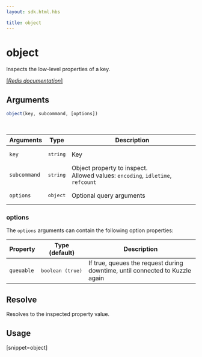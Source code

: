 ```yaml
---
layout: sdk.html.hbs

title: object
---
```


# object

Inspects the low-level properties of a key.

[[_Redis documentation_]](https://redis.io/commands/object)

## Arguments

```js
object(key, subcommand, [options])
```

<br/>

| Arguments    | Type    | Description |
|--------------|---------|-------------|
| `key` | <pre>string</pre> | Key |
| `subcommand` | <pre>string</pre> | Object property to inspect.<br/>Allowed values: `encoding`, `idletime`, `refcount` |
| ``options`` | <pre>object</pre> | Optional query arguments |

### options

The `options` arguments can contain the following option properties:

| Property   | Type (default)   | Description                       |
| ---------- | ------- | --------------------------------- |
| `queuable` | <pre>boolean (true)</pre> | If true, queues the request during downtime, until connected to Kuzzle again |

## Resolve

Resolves to the inspected property value.

## Usage

[snippet=object]
